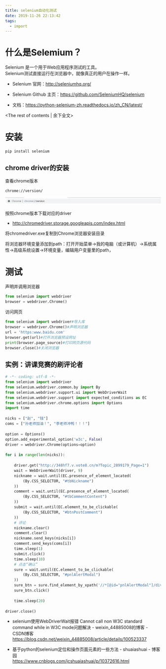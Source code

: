 ```yaml
---
title: selenium自动化测试
date: 2019-11-26 22:13:42
tags:
  - import 
---
```


# 什么是Selemium？

Selenium 是一个用于Web应用程序测试的工具。  
Selenium测试直接运行在浏览器中，就像真正的用户在操作一样。  

* Selenium 官网：http://seleniumhq.org/
* Selenium Github 主页：https://github.com/SeleniumHQ/selenium

* 文档：https://python-selenium-zh.readthedocs.io/zh_CN/latest/

<!-- more -->
<The rest of contents | 余下全文>

# 安装
``` cmd
pip install selenium
```

## chrome driver的安装

查看chrome版本
``` title
chrome://version/
```
<img src = "selenium自动化测试\001.png" >

按照chrome版本下载对应的driver  

* http://chromedriver.storage.googleapis.com/index.html

将chromedriver.exe复制到Chrome浏览器安装目录  

将浏览器环境变量添加到path：打开开始菜单->我的电脑（或计算机）->系统属性->高级系统设置->环境变量，编辑用户变量里的path，


# 测试

声明并调用浏览器
``` python
from selenium import webdriver
browser = webdriver.Chrome()
```

访问网页
``` python
from selenium import webdriver#导入库
browser = webdriver.Chrome()#声明浏览器
url = 'https:www.baidu.com'
browser.get(url)#打开浏览器预设网址
print(browser.page_source)#打印网页源代码
browser.close()#关闭浏览器
```

## 实例：讲课竞赛的刷评论者


``` python
# -*- coding: utf-8 -*-
from selenium import webdriver
from selenium.webdriver.common.by import By
from selenium.webdriver.support.ui import WebDriverWait
from selenium.webdriver.support import expected_conditions as EC
from selenium.webdriver.chrome.options import Options
import time

nicks = ["赵", "钱"]
coms = ["孙老师加油！", "李老师冲鸭！！！"]

option = Options()
option.add_experimental_option('w3c', False)
driver = webdriver.Chrome(options=option)

for i in range(len(nicks)):

    driver.get("http://348hf7.v.vote8.cn/m?Topic_2899179_Page=1")
    wait = WebDriverWait(driver, 9)
    nickname = wait.until(EC.presence_of_element_located(
        (By.CSS_SELECTOR, "#tbNickname")
    ))
    comment = wait.until(EC.presence_of_element_located(
        (By.CSS_SELECTOR, "#tbCommentContent")
    ))
    submit = wait.until(EC.element_to_be_clickable(
        (By.CSS_SELECTOR, "#btnPostComment")
    ))
    # 评论
    nickname.clear()
    comment.clear()
    nickname.send_keys(nicks[i])
    comment.send_keys(coms[i])
    time.sleep(1)
    submit.click()
    time.sleep(10)
    # 点击“确认”
    sure = wait.until(EC.element_to_be_clickable(
        (By.CSS_SELECTOR, "#pnlAlertModal")
    ))
    sure_btn = sure.find_element_by_xpath('//*[@id="pnlAlertModal"]/div/div/div[2]/a')
    sure_btn.click()

    time.sleep(20)

driver.close()
```


* selenium使用WebDriverWait报错 Cannot call non W3C standard command while in W3C mode问题解决 - weixin_44885008的博客 - CSDN博客  
https://blog.csdn.net/weixin_44885008/article/details/100523337

* 基于python的selenium定位和操作页面元素的一些方法 - shuaiashuai - 博客园  
https://www.cnblogs.com/jcshuaiashuai/p/10372616.html











